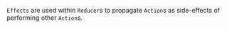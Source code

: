 `Effects` are used within `Reducer`s to propagate `Action`s as side-effects of performing other `Action`s.

